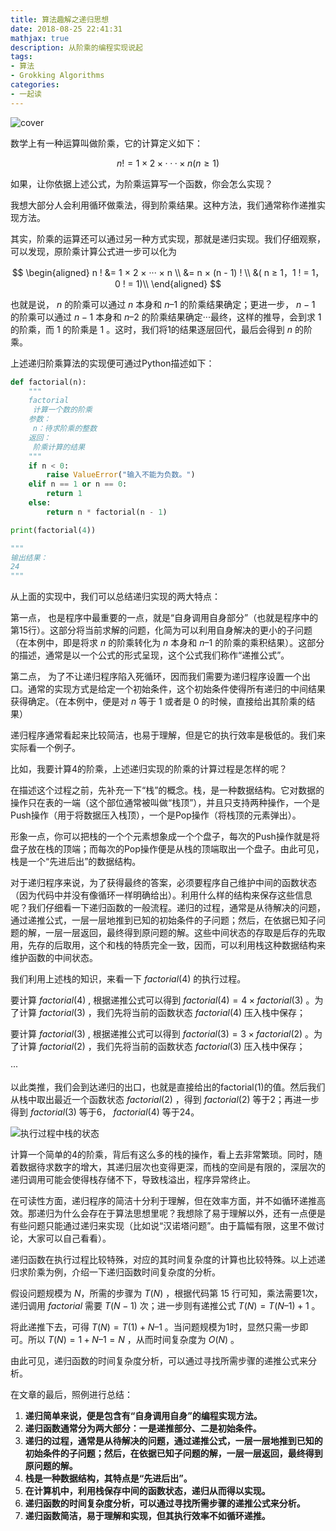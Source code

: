 ```yaml
---
title: 算法趣解之递归思想
date: 2018-08-25 22:41:31
mathjax: true
description: 从阶乘的编程实现说起
tags: 
- 算法
- Grokking Algorithms
categories: 
- 一起读
---
```


![cover](https://gitee.com/CosmosNing/MyPicGo/raw/master/images/2018/08/25/cover.jpg?raw=true)



数学上有一种运算叫做阶乘，它的计算定义如下：


$$
n ! = 1 × 2 × ··· × n ( n ≥ 1)
$$


如果，让你依据上述公式，为阶乘运算写一个函数，你会怎么实现？

 

我想大部分人会利用循环做乘法，得到阶乘结果。这种方法，我们通常称作递推实现方法。

 

其实，阶乘的运算还可以通过另一种方式实现，那就是递归实现。我们仔细观察，可以发现，原阶乘计算公式进一步可以化为


$$
\begin{aligned}
n ! &= 1 × 2 × ··· × n \\
      &= n × (n - 1) ! \\
      &( n ≥ 1，1 ! = 1，0 ! = 1)\\
\end{aligned}
$$


也就是说， $n$ 的阶乘可以通过 $n$ 本身和 $n – 1$ 的阶乘结果确定；更进一步， $n - 1$ 的阶乘可以通过 $n - 1$ 本身和 $n – 2$ 的阶乘结果确定···最终，这样的推导，会到求 1 的阶乘，而 1 的阶乘是 1 。这时，我们将1的结果逐层回代，最后会得到 $n$ 的阶乘。

 

上述递归阶乘算法的实现便可通过Python描述如下：



```python
def factorial(n):
    """
    factorial
     计算一个数的阶乘
    参数：
     n：待求阶乘的整数
    返回：
     阶乘计算的结果
    """
    if n < 0:
        raise ValueError("输入不能为负数。")
    elif n == 1 or n == 0:
        return 1
    else:
        return n * factorial(n - 1)

print(factorial(4))

"""
输出结果：
24
"""
```



从上面的实现中，我们可以总结递归实现的两大特点：

 

第一点，       也是程序中最重要的一点，就是“自身调用自身部分”（也就是程序中的第15行）。这部分将当前求解的问题，化简为可以利用自身解决的更小的子问题（在本例中，即是将求 $n$ 的阶乘转化为 $n$ 本身和 $n – 1$ 的阶乘的乘积结果）。这部分的描述，通常是以一个公式的形式呈现，这个公式我们称作“递推公式”。

第二点，       为了不让递归程序陷入死循环，因而我们需要为递归程序设置一个出口。通常的实现方式是给定一个初始条件，这个初始条件使得所有递归的中间结果获得确定。（在本例中，便是对 $n$ 等于 1 或者是 0 的时候，直接给出其阶乘的结果）

 

递归程序通常看起来比较简洁，也易于理解，但是它的执行效率是极低的。我们来实际看一个例子。

 

比如，我要计算4的阶乘，上述递归实现的阶乘的计算过程是怎样的呢？

 

在描述这个过程之前，先补充一下“栈”的概念。栈，是一种数据结构。它对数据的操作只在表的一端（这个部位通常被叫做“栈顶”），并且只支持两种操作，一个是Push操作（用于将数据压入栈顶），一个是Pop操作（将栈顶的元素弹出）。

 

形象一点，你可以把栈的一个个元素想象成一个个盘子，每次的Push操作就是将盘子放在栈的顶端；而每次的Pop操作便是从栈的顶端取出一个盘子。由此可见，栈是一个“先进后出”的数据结构。

 

对于递归程序来说，为了获得最终的答案，必须要程序自己维护中间的函数状态（因为代码中并没有像循环一样明确给出）。利用什么样的结构来保存这些信息呢？我们仔细看一下递归函数的一般流程。递归的过程，通常是从待解决的问题，通过递推公式，一层一层地推到已知的初始条件的子问题；然后，在依据已知子问题的解，一层一层返回，最终得到原问题的解。这些中间状态的存取是后存的先取用，先存的后取用，这个和栈的特质完全一致，因而，可以利用栈这种数据结构来维护函数的中间状态。

 

我们利用上述栈的知识，来看一下 $factorial(4)$ 的执行过程。

 

要计算 $factorial(4)$ , 根据递推公式可以得到 $factorial(4) = 4 × factorial(3)$ 。为了计算 $factorial(3)$ ，我们先将当前的函数状态 $factorial(4)$ 压入栈中保存；

 

要计算 $factorial(3)$ , 根据递推公式可以得到 $factorial(3) = 3 × factorial(2)$ 。为了计算 $factorial(2)$ ，我们先将当前的函数状态 $factorial(3)$ 压入栈中保存；

 

···

 

以此类推，我们会到达递归的出口，也就是直接给出的factorial(1)的值。然后我们从栈中取出最近一个函数状态 $factorial(2)$ ，得到 $factorial(2)$ 等于2；再进一步得到 $factorial(3)$ 等于6， $factorial(4)$ 等于24。



![执行过程中栈的状态](https://gitee.com/CosmosNing/MyPicGo/raw/master/images/2018/08/25/%E6%89%A7%E8%A1%8C%E8%BF%87%E7%A8%8B%E4%B8%AD%E6%A0%88%E7%9A%84%E7%8A%B6%E6%80%81.jpg?raw=true)



计算一个简单的4的阶乘，背后有这么多的栈的操作，看上去非常繁琐。同时，随着数据待求数字的增大，其递归层次也变得更深，而栈的空间是有限的，深层次的递归调用可能会使得栈存储不下，导致栈溢出，程序异常终止。

 

在可读性方面，递归程序的简洁十分利于理解，但在效率方面，并不如循环递推高效。那递归为什么会存在于算法思想里呢？我想除了易于理解以外，还有一点便是有些问题只能通过递归来实现（比如说“汉诺塔问题”。由于篇幅有限，这里不做讨论，大家可以自己看看）。

 

递归函数在执行过程比较特殊，对应的其时间复杂度的计算也比较特殊。以上述递归求阶乘为例，介绍一下递归函数时间复杂度的分析。

 

假设问题规模为 $N$，所需的步骤为 $T( N )$ ，根据代码第 15 行可知，乘法需要1次，递归调用 $factorial$ 需要 $T ( N -1 )$ 次；进一步则有递推公式 $T ( N ) = T ( N – 1 ) + 1$ 。

 

将此递推下去，可得 $T ( N ) = T (1) + N – 1$ 。当问题规模为1时，显然只需一步即可。所以 $T ( N ) = 1 + N – 1 = N$ ，从而时间复杂度为 $O ( N )$ 。

 

由此可见，递归函数的时间复杂度分析，可以通过寻找所需步骤的递推公式来分析。

 

在文章的最后，照例进行总结：

 

1. **递归简单来说，便是包含有“自身调用自身”的编程实现方法。**
2. **递归函数通常分为两大部分：一是递推部分、二是初始条件。**
3. **递归的过程，通常是从待解决的问题，通过递推公式，一层一层地推到已知的初始条件的子问题；然后，在依据已知子问题的解，一层一层返回，最终得到原问题的解。**
4. **栈是一种数据结构，其特点是“先进后出”。**
5. **在计算机中，利用栈保存中间的函数状态，递归从而得以实现。**
6. **递归函数的时间复杂度分析，可以通过寻找所需步骤的递推公式来分析。**
7. **递归函数简洁，易于理解和实现，但其执行效率不如循环递推。**